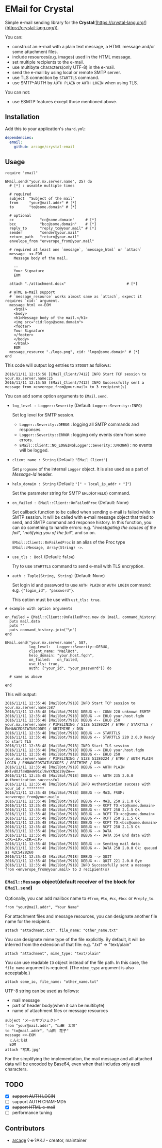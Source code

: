 # EMail for Crystal

Simple e-mail sending library for the **Crystal**([https://crystal-lang.org/](https://crystal-lang.org/)).

You can:

- construct an e-mail with a plain text message, a HTML message and/or some attachment files.
- include resources(e.g. images) used in the HTML message.
- set multiple recipients to the e-mail.
- use multibyte characters(only UTF-8) in the e-mail.
- send the e-mail by using local or remote SMTP server.
- use TLS connection by `STARTTLS` command.
- use SMTP-AUTH by `AUTH PLAIN` or `AUTH LOGIN` when using TLS.

You can not:

- use ESMTP features except those mentioned above.

## Installation

Add this to your application's `shard.yml`:

```yaml
dependencies:
  email:
    github: arcage/crystal-email
```

## Usage

```crystal
require "email"

EMail.send("your.mx.server.name", 25) do
  # [*] : useable multiple times

  # required
  subject  "Subject of the mail"
  from     "your@mail.addr" # [*]
  to       "to@some.domain" # [*]

  # optional
  cc            "cc@some.domain"     # [*]
  bcc           "bcc@some.domain"    # [*]
  reply_to      "reply_to@your.mail" # [*]
  sender        "sender@your.mail"
  return_path   "return@your.mail"
  envelope_from "enverope_from@your.mail"

  # required at least one `message`, `message_html` or `attach`
  message  <<-EOM
    Message body of the mail.

    --
    Your Signature
    EOM

  attach "./attachment.docx"                            # [*]

  # HTML e-Mail support
  # `message_resource` works almost same as `attach`, expect it requires `cid:` argument.
  message_html <<-EOM
    <html>
    <body>
    <h1>Message body of the mail.</h1>
    <img src="cid:logo@some.domain">
    <footer>
    Your Signature    
    </footer>
    </body>
    </html>
    EOM
  message_resource "./logo.png", cid: "logo@some.domain" # [*]
end
```

This code will output log entries to `STDOUT` as follows:

```text
2016/11/11 12:15:58 [EMail_Client/7412] INFO Start TCP session to your.mx.server.name:25
2016/11/11 12:15:58 [EMail_Client/7412] INFO Successfully sent a message from <enverope_from@your.mail> to 3 recipient(s)
```

You can add some option arguments to `EMail.send`.

- `log_level : Logger::Severity` (Default: `Logger::Severity::INFO`)

    Set log level for SMTP session.

    - `Logger::Severity::DEBUG` : logging all SMTP commands and responses.
    - `Logger::Severity::ERROR` : logging only events stem from some errors.
    - `EMail::Client::NO_LOGGING`(`Logger::Severity::UNKOWN`) : no events will be logged.

- `client_name : String` (Default: `"EMail_Client"`)

    Set `progname` of the internal `Logger` object. It is also used as a part of _Message-Id_ header.

- `helo_domain : String` (Default: `"[" + local_ip_addr + "]"`)

    Set the parameter string for SMTP `EHLO`(or `HELO`) command.

- `on_failed : EMail::Client::OnFailedProc` (Default: None)

    Set callback function to be called when sending e-mail is failed while in SMTP session. It will be called with e-mail message object that tried to send, and SMTP command and response history. In this function, you can do something to handle errors: e.g. "_investigating the causes of the fail_", "_notifying you of the fail_", and so on.

    `EMail::Client::OnFailedProc` is an alias of the Proc type `EMail::Message, Array(String) ->`.

- `use_tls : Bool` (Default: `false`)

    Try to use `STARTTLS` command to send e-mail with TLS encryption.

- `auth : Tuple(String, String)` (Default: None)

    Set login id and password to use `AUTH PLAIN` or `AUTH LOGIN` command: e.g. `{"login_id", "password"}`.

    This option must be use with `ust_tls: true`.

```crystal
# example with option arguments

on_failed = EMail::Client::OnFailedProc.new do |mail, command_history|
  puts mail.data
  puts ""
  puts command_history.join("\n")
end

EMail.send("your.mx.server.name", 587,
           log_level:   Logger::Severity::DEBUG,
           client_name: "MailBot",
           helo_domain: "your.host.fqdn",
           on_failed:   on_failed,
           use_tls: true,
           auth: {"your_id", "your_password"}) do

  # same as above

end
```

This will output:

```text
2016/11/11 12:35:48 [MailBot/7918] INFO Start TCP session to your.mx.server.name:587
2016/11/11 12:35:48 [MailBot/7918] DEBUG <-- CONN 220 unknown ESMTP
2016/11/11 12:35:48 [MailBot/7918] DEBUG --> EHLO your.host.fqdn
2016/11/11 12:35:48 [MailBot/7918] DEBUG <-- EHLO 250 your.mx.server.name / PIPELINING / SIZE 51380224 / ETRN / STARTTLS / ENHANCEDSTATUSCODES / 8BITMIME / DSN
2016/11/11 12:35:48 [MailBot/7918] DEBUG --> STARTTLS
2016/11/11 12:35:48 [MailBot/7918] DEBUG <-- STARTTLS 220 2.0.0 Ready to start TLS
2016/11/11 12:35:48 [MailBot/7918] INFO Start TLS session
2016/11/11 12:35:48 [MailBot/7918] DEBUG --> EHLO your.host.fqdn
2016/11/11 12:35:48 [MailBot/7918] DEBUG <-- EHLO 250 your.mx.server.name / PIPELINING / SIZE 51380224 / ETRN / AUTH PLAIN LOGIN / ENHANCEDSTATUSCODES / 8BITMIME / DSN
2016/11/11 12:35:48 [MailBot/7918] DEBUG --> AUTH PLAIN AHlvdXJfaWQAeW91cl9wYXNzd29yZA==
2016/11/11 12:35:48 [MailBot/7918] DEBUG <-- AUTH 235 2.0.0 Authentication successful
2016/11/11 12:35:48 [MailBot/7918] INFO Authentication success with your_id / ********
2016/11/11 12:35:48 [MailBot/7918] DEBUG --> MAIL FROM:<enverope_from@your.mail>
2016/11/11 12:35:48 [MailBot/7918] DEBUG <-- MAIL 250 2.1.0 Ok
2016/11/11 12:35:48 [MailBot/7918] DEBUG --> RCPT TO:<to@some.domain>
2016/11/11 12:35:48 [MailBot/7918] DEBUG <-- RCPT 250 2.1.5 Ok
2016/11/11 12:35:48 [MailBot/7918] DEBUG --> RCPT TO:<cc@some.domain>
2016/11/11 12:35:48 [MailBot/7918] DEBUG <-- RCPT 250 2.1.5 Ok
2016/11/11 12:35:48 [MailBot/7918] DEBUG --> RCPT TO:<bcc@some.domain>
2016/11/11 12:35:48 [MailBot/7918] DEBUG <-- RCPT 250 2.1.5 Ok
2016/11/11 12:35:48 [MailBot/7918] DEBUG --> DATA
2016/11/11 12:35:48 [MailBot/7918] DEBUG <-- DATA 354 End data with <CR><LF>.<CR><LF>
2016/11/11 12:35:48 [MailBot/7918] DEBUG --> Sending mail data
2016/11/11 12:35:48 [MailBot/7918] DEBUG <-- DATA 250 2.0.0 Ok: queued as 42C5428260
2016/11/11 12:35:48 [MailBot/7918] DEBUG --> QUIT
2016/11/11 12:35:48 [MailBot/7918] DEBUG <-- QUIT 221 2.0.0 Bye
2016/11/11 12:35:48 [MailBot/7918] INFO Successfully sent a message from <enverope_from@your.mail> to 3 recipient(s)
```

### `EMail::Message` object(default receiver of the block for `EMail.send`)

Optionally, you can add mailbox name to `#from`, `#to`, `#cc`, `#bcc` or `#reply_to`.

```crystal
from "your@mail.addr", "Your Name"
```

For attachment files and message resources, you can designate another file name for the recipient.

```crystal
attach "attachment.txt", file_name: "other_name.txt"
```

You can designate mime type of the file explicitly. By default, it will be inferred from the extension of that file: e.g. ".txt" => "text/plain"

```crystal
attach "attachment", mime_type: "text/plain"
```

You can use readable `IO` object instead of the file path. In this case, the `file_name` argument is required. (The `mime_type` argument is also acceptable.)

```
attach some_io, file_name: "other_name.txt"
```

UTF-8 string can be used as follows:

- mail message
- part of header body(when it can be multibyte)
- name of attachment files or message resources

```crystal
subject "メールサブジェクト"
from "your@mail.addr", "山田　太郎"
to "to@mail.addr", "山田　花子"
message <<-EOM
  こんにちは
  EOM
attach "写真.jpg"
```

For the simplifying the implementation, the mail message and all attached data will be encoded by Base64, even when that includes only ascii characters.

## TODO

- [x] ~~support AUTH LOGIN~~
- [ ] support AUTH CRAM-MD5
- [x] ~~support HTML e-mail~~
- [ ] performance tuning

## Contributors

- [arcage](https://github.com/arcage) ʕ·ᴥ·ʔAKJ - creator, maintainer
